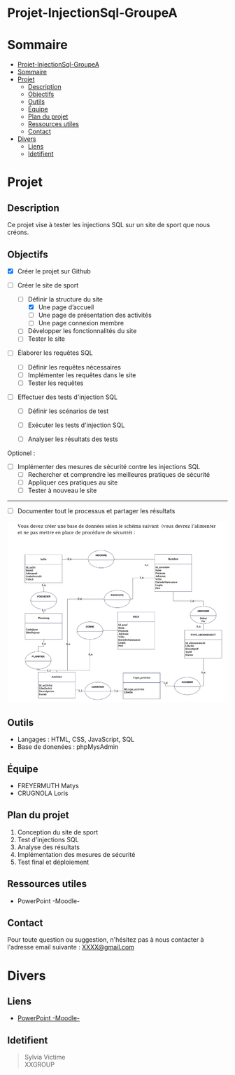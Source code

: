 # Projet-InjectionSql-GroupeA

# Sommaire
- [Projet-InjectionSql-GroupeA](#projet-injectionsql-groupea)
- [Sommaire](#sommaire)
- [Projet](#projet)
  - [Description](#description)
  - [Objectifs](#objectifs)
  - [Outils](#outils)
  - [Équipe](#équipe)
  - [Plan du projet](#plan-du-projet)
  - [Ressources utiles](#ressources-utiles)
  - [Contact](#contact)
- [Divers](#divers)
  - [Liens](#liens)
  - [Idetifient](#idetifient)



# Projet
## Description
Ce projet vise à tester les injections SQL sur un site de sport que nous créons. 

## Objectifs
- [x] Créer le projet sur Github

- [ ] Créer le site de sport
    - [ ] Définir la structure du site
      - [x] Une page d’accueil
      - [ ] Une page de présentation des activités
      - [ ] Une page connexion membre 
    - [ ] Développer les fonctionnalités du site
    - [ ] Tester le site

- [ ] Élaborer les requêtes SQL
    - [ ] Définir les requêtes nécessaires
    - [ ] Implémenter les requêtes dans le site
    - [ ] Tester les requêtes

- [ ] Effectuer des tests d'injection SQL
    - [ ] Définir les scénarios de test
    - [ ] Exécuter les tests d'injection SQL
    - [ ] Analyser les résultats des tests


Optionel :
- [ ] Implémenter des mesures de sécurité contre les injections SQL
    - [ ] Rechercher et comprendre les meilleures pratiques de sécurité
    - [ ] Appliquer ces pratiques au site
    - [ ] Tester à nouveau le site

---

- [ ] Documenter tout le processus et partager les résultats

![Alt text](Divers/arborecenceSql.png)

## Outils
- Langages : HTML, CSS, JavaScript, SQL
- Base de donenées : phpMysAdmin

## Équipe
- FREYERMUTH Matys
- CRUGNOLA Loris

## Plan du projet
1. Conception du site de sport
2. Test d'injections SQL
3. Analyse des résultats
4. Implémentation des mesures de sécurité
5. Test final et déploiement

## Ressources utiles
- PowerPoint -Moodle-

## Contact
Pour toute question ou suggestion, n'hésitez pas à nous contacter à l'adresse email suivante : XXXX@gmail.com




# Divers
## Liens
- [PowerPoint -Moodle-](https://0670086e.moodle.monbureaunumerique.fr/pluginfile.php/78774/mod_resource/content/1/Pr%C3%A9sentation%20FRC-BTS%20SIO%20lutter%20contre%20les%20APT.pdf)


## Idetifient
> Sylvia Victime  
> XXGROUP